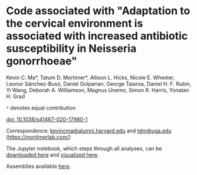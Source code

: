 # Code associated with "Adaptation to the cervical environment is associated with increased antibiotic susceptibility in Neisseria gonorrhoeae"

Kevin C. Ma*, Tatum D. Mortimer*, Allison L. Hicks, Nicole E. Wheeler, Leonor Sánchez-Busó, Daniel Golparian, George Taiaroa, Daniel H. F. Rubin, Yi Wang, Deborah A. Williamson, Magnus Unemo, Simon R. Harris, Yonatan H. Grad

`*` denotes equal contribution

[doi: 10.1038/s41467-020-17980-1](https://www.nature.com/articles/s41467-020-17980-1.pdf)

Correspondence: kevincma@alumni.harvard.edu and tdm@uga.edu (https://mortimerlab.com/)

The Jupyter notebook, which steps through all analyses, can be [downloaded here](https://github.com/gradlab/mtrC-GWAS/blob/master/mtrC-GWAS-notebook.ipynb) and [visualized here](https://nbviewer.jupyter.org/github/gradlab/mtrC-GWAS/blob/master/mtrC-GWAS-notebook.ipynb).

Assemblies available [here](https://hu-my.sharepoint.com/:u:/g/personal/mortimer_hsph_harvard_edu/ER3MQCJsQQBNhmQCsqXWw8kB0FZywn1GVROc4SGZtXLSWg?e=szJIWb).
